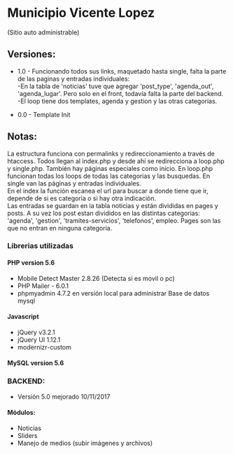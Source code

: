 # Municipio Vicente Lopez
(Sitio auto administrable)

## Versiones:
* 1.0 - Funcionando todos sus links, maquetado hasta single, falta la parte de las paginas y entradas individuales:  
-En la tabla de 'noticias' tuve que agregar 'post_type', 'agenda_out', 'agenda_lugar'. Pero solo en el front, todavía falta la parte del backend.  
-El loop tiene dos templates, agenda y gestion y las otras categorías.  

* 0.0 - Template Init

## Notas:
La estructura funciona con permalinks y redireccionamiento a través de htaccess.
Todos llegan al index.php y desde ahí se redirecciona a loop.php y single.php. También hay páginas especiales como inicio. En loop.php funcionan todas los loops de todas las categorias y las busquedas. En single van las páginas y entradas individuales.  
En el index la función escanea el url para buscar a donde tiene que ir, depende de si es categoria o si hay otra indicación.  
Las entradas se guardan en la tabla noticias y están divididas en pages y posts. A su vez los post estan divididos en las distintas categorias: 'agenda', 'gestion', 'tramites-servicios', 'telefonos', empleo. Pages son las que no entran en ninguna categoria.  

### Librerias utilizadas

#### PHP version 5.6
* Mobile Detect Master 2.8.26 (Detecta si es movil o pc)
* PHP Mailer - 6.0.1
* phpmyadmin 4.7.2 en versión local para administrar Base de datos mysql

#### Javascript
* jQuery v3.2.1
* jQuery UI 1.12.1
* modernizr-custom

#### MySQL version 5.6


### BACKEND:
* Versión 5.0 mejorado 10/11/2017

#### Módulos:
* Noticias
* Sliders
* Manejo de medios (subir imágenes y archivos)
